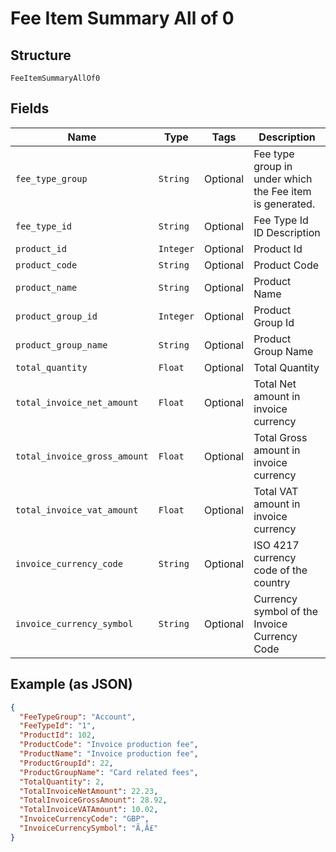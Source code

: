 
# Fee Item Summary All of 0

## Structure

`FeeItemSummaryAllOf0`

## Fields

| Name | Type | Tags | Description |
|  --- | --- | --- | --- |
| `fee_type_group` | `String` | Optional | Fee type group in under which the Fee item is generated. |
| `fee_type_id` | `String` | Optional | Fee Type Id ID  Description |
| `product_id` | `Integer` | Optional | Product Id |
| `product_code` | `String` | Optional | Product Code |
| `product_name` | `String` | Optional | Product Name |
| `product_group_id` | `Integer` | Optional | Product Group Id |
| `product_group_name` | `String` | Optional | Product Group Name |
| `total_quantity` | `Float` | Optional | Total Quantity |
| `total_invoice_net_amount` | `Float` | Optional | Total Net amount in invoice currency |
| `total_invoice_gross_amount` | `Float` | Optional | Total Gross amount in invoice currency |
| `total_invoice_vat_amount` | `Float` | Optional | Total VAT amount in invoice currency |
| `invoice_currency_code` | `String` | Optional | ISO 4217 currency code of the country |
| `invoice_currency_symbol` | `String` | Optional | Currency symbol of the Invoice Currency Code |

## Example (as JSON)

```json
{
  "FeeTypeGroup": "Account",
  "FeeTypeId": "1",
  "ProductId": 102,
  "ProductCode": "Invoice production fee",
  "ProductName": "Invoice production fee",
  "ProductGroupId": 22,
  "ProductGroupName": "Card related fees",
  "TotalQuantity": 2,
  "TotalInvoiceNetAmount": 22.23,
  "TotalInvoiceGrossAmount": 28.92,
  "TotalInvoiceVATAmount": 10.02,
  "InvoiceCurrencyCode": "GBP",
  "InvoiceCurrencySymbol": "Ã‚Â£"
}
```

